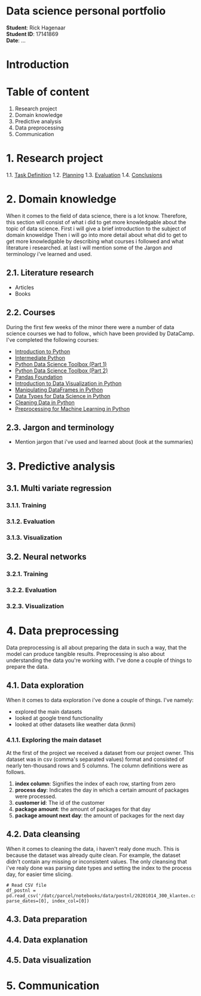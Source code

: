 <h1>Data science personal portfolio</h1>

**Student**: Rick Hagenaar<br/>
**Student ID**: 17141869<br/>
**Date**: ...<br/>

<h1>Introduction</h1>

<h1>Table of content</h1>

1. Research project
2. Domain knowledge
3. Predictive analysis
4. Data preprocessing
5. Communication


<h1>1. Research project</h1>



1.1. [Task Definition](https://github.com/Rikku77/datascience/blob/master/portfolio/research_project/task_definition.md)
1.2. [Planning](https://github.com/Rikku77/datascience/blob/master/portfolio/research_project/planning.md)
1.3. [Evaluation](https://github.com/Rikku77/datascience/blob/master/portfolio/research_project/evaluation.md)
1.4. [Conclusions](https://github.com/Rikku77/datascience/blob/master/portfolio/research_project/conclusions.md)

<h1>2. Domain knowledge</h1>

When it comes to the field of data science, there is a lot know. Therefore, this section will consist of what i did to get more knowledgable about the topic of data science. First i will give a brief introduction to the subject of domain knoweldge Then i will go into more detail about what did to get to get more knowledgable by describing what courses i followed and what literature i researched. at last i will mention some of the Jargon and terminology i've learned and used.

<h2>2.1. Literature research</h2>

- Articles
- Books

<h2>2.2. Courses</h2>

During the first few weeks of the minor there were a number of data science courses we had to follow., which have been provided by DataCamp. I've completed the following courses:

- [Introduction to Python](https://github.com/Rikku77/datascience/blob/master/portfolio/domain_knowledge/DataCamp/introduction_to_python.pdf)
- [Intermediate Python](https://github.com/Rikku77/datascience/blob/master/portfolio/domain_knowledge/DataCamp/intermediate_python.pdf)
- [Python Data Science Toolbox (Part 1)](https://github.com/Rikku77/datascience/blob/master/portfolio/domain_knowledge/DataCamp/python_data_science_toolbox_part1.pdf)
- [Python Data Science Toolbox (Part 2)](https://github.com/Rikku77/datascience/blob/master/portfolio/domain_knowledge/DataCamp/python_data_science_toolbox_part2.pdf)
- [Pandas Foundation](https://github.com/Rikku77/datascience/blob/master/portfolio/domain_knowledge/DataCamp/pandas_foundations.pdf)
- [Introduction to Data Visualization in Python](https://github.com/Rikku77/datascience/blob/master/portfolio/domain_knowledge/DataCamp/introduction_to_data_visualization_in_python.pdf)
- [Manipulating DataFrames in Python](https://github.com/Rikku77/datascience/blob/master/portfolio/domain_knowledge/DataCamp/manipulating_dataframes_with_pandas.pdf)
- [Data Types for Data Science in Python](https://github.com/Rikku77/datascience/blob/master/portfolio/domain_knowledge/DataCamp/data_types_for_data_science_in_python.pdf)
- [Cleaning Data in Python](https://github.com/Rikku77/datascience/blob/master/portfolio/domain_knowledge/DataCamp/cleaning_data_in_python.pdf)
- [Preprocessing for Machine Learning in Python](https://github.com/Rikku77/datascience/blob/master/portfolio/domain_knowledge/DataCamp/preprocessing_for_machine_learning_in_python.pdf)

<h2>2.3. Jargon and terminology</h2>

- Mention jargon that i've used and learned about (look at the summaries)

<h1>3. Predictive analysis</h1>



<h2>3.1. Multi variate regression</h2>



<h3>3.1.1. Training</h3>



<h3>3.1.2. Evaluation</h3>



<h3>3.1.3. Visualization</h3>



<h2>3.2. Neural networks</h2>



<h3>3.2.1. Training</h3>



<h3>3.2.2. Evaluation</h3>



<h3>3.2.3. Visualization</h3>



<h1>4. Data preprocessing</h1>

Data preprocessing is all about preparing the data in such a way, that the model can produce tangible results. Preprocessing is also about understanding the data you're working with. I've done a couple of things to prepare the data.

<h2>4.1. Data exploration</h2>

When it comes to data exploration i've done a couple of things. I've namely:

- explored the main datasets
- looked at google trend functionality
- looked at other datasets like weather data (knmi)

<h3>4.1.1. Exploring the main dataset</h3>
At the first of the project we received a dataset from our project owner. This dataset was in csv (comma's separated values) format and consisted of nearly ten-thousand rows and 5 columns. The column definitions were as follows.

1. **index column**: Signifies the index of each row, starting from zero
2. **process day**: Indicates the day in which a certain amount of packages were processed.
3. **customer id**: The id of the customer
4. **package amount**: the amount of packages for that day
5. **package amount next day**: the amount of packages for the next day
  
<h2>4.2. Data cleansing</h2>

When it comes to cleaning the data, i haven't realy done much. This is because the dataset was already quite clean. For example, the dataset didn't contain any missing or inconsistent values. The only cleansing that i've realy done was parsing date types and setting the index to the process day, for easier time slicing.

```
# Read CSV file
df_postnl = pd.read_csv('/datc/parcel/notebooks/data/postnl/20201014_300_klanten.csv', parse_dates=[0], index_col=[0])
```

<h2>4.3. Data preparation</h2>



<h2>4.4. Data explanation</h2>



<h2>4.5. Data visualization</h2>



<h1>5. Communication</h1>

